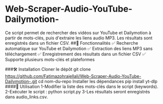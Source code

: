 # Web-Scraper-Audio-YouTube-Dailymotion-
Ce script permet de rechercher des vidéos sur YouTube et Dailymotion à partir de mots-clés, puis d'extraire les liens audio MP3. Les résultats sont enregistrés dans un fichier CSV.
##🚀 Fonctionnalités
✅ Recherche automatique sur YouTube et Dailymotion
✅ Extraction des liens MP3 sans téléchargement
✅ Enregistrement des résultats dans un fichier CSV
✅ Supporte plusieurs mots-clés et plateformes

###🛠️ Installation
Cloner le dépôt
git clone https://github.com/Fatimazohrajellali/Web-Scraper-Audio-YouTube-Dailymotion-.git
cd nom-du-repo
Installer les dépendances
pip install yt-dlp
####📌 Utilisation
1-Modifier la liste des mots-clés dans le script (keywords).
2-Exécuter le script :
python script.py
3-Les résultats seront enregistrés dans audio_links.csv.
